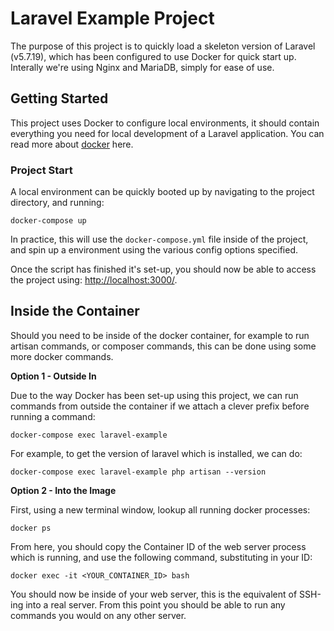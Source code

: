 # Laravel Example Project

The purpose of this project is to quickly load a skeleton version of Laravel (v5.7.19), which has been configured to use Docker for quick start up. Interally we're using Nginx and MariaDB, simply for ease of use.


## Getting Started

This project uses Docker to configure local environments, it should contain everything you need for local development of a Laravel application. You can read more about [docker](https://docs.docker.com/) here.

### Project Start

A local environment can be quickly booted up by navigating to the project directory, and running:

```
docker-compose up
``` 

In practice, this will use the `docker-compose.yml` file inside of the project, and spin up a environment using the various config options specified.

Once the script has finished it's set-up, you should now be able to access the project using: [http://localhost:3000/](http://localhost:3000/).


## Inside the Container

Should you need to be inside of the docker container, for example to run artisan commands, or composer commands, this can be done using some more docker commands.

**Option 1 - Outside In**

Due to the way Docker has been set-up using this project, we can run commands from outside the container if we attach a clever prefix before running a command:

```
docker-compose exec laravel-example
```

For example, to get the version of laravel which is installed, we can do:

```
docker-compose exec laravel-example php artisan --version
```

**Option 2 - Into the Image**

First, using a new terminal window, lookup all running docker processes:

```
docker ps 
```

From here, you should copy the Container ID of the web server process which is running, and use the following command, substituting in your ID:

```
docker exec -it <YOUR_CONTAINER_ID> bash
```

You should now be inside of your web server, this is the equivalent of SSH-ing into a real server. From this point you should be able to run any commands you would on any other server.